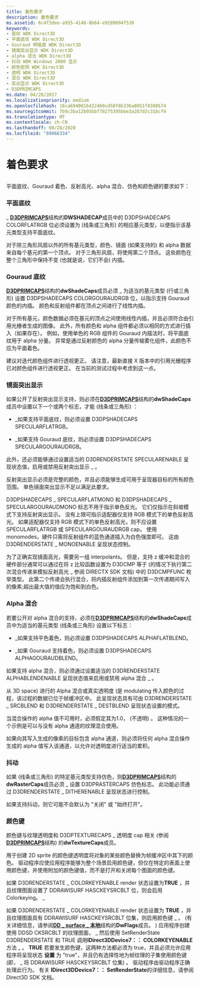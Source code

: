 ```yaml
---
title: 着色要求
description: 着色要求
ms.assetid: 6c4f3dee-a955-4140-8b64-e9289094f530
keywords:
- 底纹 WDK Direct3D
- 平面底纹 WDK Direct3D
- Gouraud 明暗度 WDK Direct3D
- 镜面突出显示 WDK Direct3D
- alpha 混合 WDK Direct3D
- 抖动 WDK Windows 2000 显示
- 颜色密钥 WDK Direct3D
- 透明 WDK Direct3D
- 混合 WDK Direct3D
- 突出显示 WDK Direct3D
- D3DPRIMCAPS
ms.date: 04/20/2017
ms.localizationpriority: medium
ms.openlocfilehash: 16ca6940016422460cd50f8b336a8051f8380574
ms.sourcegitcommit: 7b9c3ba12b05bbf78275395bbe3a287d2c31bcf4
ms.translationtype: MT
ms.contentlocale: zh-CN
ms.lasthandoff: 08/28/2020
ms.locfileid: "89066334"
---
```

# <a name="shading-requirements"></a>着色要求


## <span id="ddk_shading_requirements_gg"></span><span id="DDK_SHADING_REQUIREMENTS_GG"></span>


平面底纹、Gouraud 着色、反射高光、alpha 混合、仿色和颜色键的要求如下：

### <a name="span-idflat_shadingspanspan-idflat_shadingspanflat-shading"></a><span id="flat_shading"></span><span id="FLAT_SHADING"></span>平面底纹

\_ [**D3DPRIMCAPS**](/windows-hardware/drivers/ddi/d3dcaps/ns-d3dcaps-_d3dprimcaps)结构的**DWSHADECAP**成员中的 D3DPSHADECAPS COLORFLATRGB 位必须设置为 (线条或三角形) 的相应基元类型，以便指示该基元类型支持平面底纹。

对于除三角形风扇以外的所有基元类型，颜色、镜面 (如果支持的) 和 alpha 数据来自每个基元的第一个顶点。 对于三角形风扇，将使用第二个顶点。 这些颜色在整个三角形中保持不变 (也就是说，它们不会) 内插。

### <a name="span-idgouraud_shadingspanspan-idgouraud_shadingspangouraud-shading"></a><span id="gouraud_shading"></span><span id="GOURAUD_SHADING"></span>Gouraud 底纹

[**D3DPRIMCAPS**](/windows-hardware/drivers/ddi/d3dcaps/ns-d3dcaps-_d3dprimcaps)结构的**dwShadeCaps**成员必须 \_ 为适当的基元类型 (行或三角形) 设置 D3DPSHADECAPS COLORGOURAUDRGB 位，以指示支持 Gouraud 颜色的内插。 颜色和反射组件都在顶点之间进行了线性内插。

对于所有基元，颜色数据必须在基元的顶点之间使用线性内插，并且必须符合由引用光栅者生成的图像。 此外，所有颜色和 alpha 组件都必须以相同的方式进行插入（如果存在）。 例如，使用单色的 RGB 组件的 Gouraud 内插法时，将平面底纹用于 alpha 分量。 异常是通过反射颜色的 alpha 分量传输雾化组件，此颜色不应为平面着色。

建议对迭代颜色组件进行透视更正。 请注意，最新直接 X 版本中的引用光栅程序已对颜色组件进行透视更正。 在当前的测试过程中考虑到这一点。

### <a name="span-idspecular_highlightingspanspan-idspecular_highlightingspanspecular-highlighting"></a><span id="specular_highlighting"></span><span id="SPECULAR_HIGHLIGHTING"></span>镜面突出显示

如果公开了反射突出显示支持，则必须在[**D3DPRIMCAPS**](/windows-hardware/drivers/ddi/d3dcaps/ns-d3dcaps-_d3dprimcaps)结构的**dwShadeCaps**成员中设置以下一个或两个标志，才能 (线条或三角形) ：

-   \_如果支持平面底纹，则必须设置 D3DPSHADECAPS SPECULARFLATRGB。

-   \_如果支持 Gouraud 底纹，则必须设置 D3DPSHADECAPS SPECULARGOURAUDRGB。

此外，还必须能够通过设置适当的 D3DRENDERSTATE SPECULARENABLE 呈现状态值，启用或禁用反射突出显示 \_ 。

反射突出显示必须是完整的颜色，并且必须能够生成可用于呈现器目标的所有颜色范围。 单色镜面突出显示不足以满足此要求。

D3DPSHADECAPS \_ SPECULARFLATMONO 和 D3DPSHADECAPS \_ SPECULARGOURAUDMONO 标志不用于指示单色反光。 它们仅指示在斜坡模式下支持反射突出显示。 没有上限可指示适配器仅支持 RGB 模式下的单色反射高光。 如果适配器仅支持 RGB 模式下的单色反射高光，则不应设置 SPECULARFLATRGB 或 SPECULARGOURAUDRGB cap。 使用 monomodes，硬件只需将反射组件的蓝色通道插入为白色强度即可。 这由 D3DRENDERSTATE \_ MONOENABLE 呈现状态控制。

为了正确实现镜面高光，需要另一组 interpolants。 但是，支持 z 缓冲和混合的硬件部分通常可以通过在将 z 比较函数设置为 D3DCMP 等于 (的情况下执行第二次混合传递来模拟反射高光 \_ 参阅 DIRECTX SDK 文档) 中的 D3DCMPFUNC 枚举类型。 此第二个传递会执行混合，将内插反射组件添加到第一次传递期间写入的像素;超出最大值的值应为饱和到白色。

### <a name="span-idalpha_blendingspanspan-idalpha_blendingspanalpha-blending"></a><span id="alpha_blending"></span><span id="ALPHA_BLENDING"></span>Alpha 混合

若要公开对 alpha 混合的支持，必须在[**D3DPRIMCAPS**](/windows-hardware/drivers/ddi/d3dcaps/ns-d3dcaps-_d3dprimcaps)结构的**dwShadeCaps**成员中为适当的基元类型 (线条或三角形) 设置以下标志：

-   \_如果支持平色着色，则必须设置 D3DPSHADECAPS ALPHAFLATBLEND。

-   \_如果 Gouraud 支持着色，则必须设置 D3DPSHADECAPS ALPHAGOURAUDBLEND。

如果支持 alpha 混合，则必须通过设置适当的 D3DRENDERSTATE ALPHABLENDENABLE 呈现状态值来启用或禁用 alpha 混合 \_ 。

从 3D space) 进行的 Alpha 混合或真实透明度 (是 modulating 传入颜色的过程，该过程的数据已位于帧缓冲区中。 此呈现状态具有可由 D3DRENDERSTATE \_ SRCBLEND 和 D3DRENDERSTATE \_ DESTBLEND 呈现状态设置的模式。

当混合操作的 alpha 值不可用时，必须假定其为1.0， (不透明) 。 这种情况的一个示例是可以与没有 alpha 通道的纹理混合使用。

如果向其写入生成的像素的目标包含 alpha 通道，则必须将任何 alpha 混合操作生成的 alpha 值写入该通道，以允许对透明度进行适当的累积。

### <a name="span-idditheringspanspan-idditheringspandithering"></a><span id="dithering"></span><span id="DITHERING"></span>抖动

如果 (线条或三角形) 的特定基元类型支持仿色，则[**D3DPRIMCAPS**](/windows-hardware/drivers/ddi/d3dcaps/ns-d3dcaps-_d3dprimcaps)结构的**dwRasterCaps**成员必须 \_ 设置 D3DPRASTERCAPS 仿色标志。 此功能必须通过 D3DRENDERSTATE \_ DITHERENABLE 呈现状态进行控制。

如果支持抖动，则它可能不会默认为 "关闭" 或 "始终打开"。

### <a name="span-idcolor_keyspanspan-idcolor_keyspancolor-key"></a><span id="color_key"></span><span id="COLOR_KEY"></span>颜色键

颜色键与纹理透明度和 D3DPTEXTURECAPS \_ 透明度 cap 相关 (参阅[**D3DPRIMCAPS**](/windows-hardware/drivers/ddi/d3dcaps/ns-d3dcaps-_d3dprimcaps)结构) 的**dwTextureCaps**成员。

用于创建 2D sprite 的颜色键透明度将对象的某些颜色替换为帧缓冲区中其下的颜色。 驱动程序应使应用程序能够为整个场景启用颜色键，但仅在特定的表面上使用颜色键，并使用附加的颜色键值，而不是打开和关闭每个图面的颜色键。

如果 D3DRENDERSTATE \_ COLORKEYENABLE render 状态设置为**TRUE** ，并且纹理图面设置了 DDRAWISURF HASCKEYSRCBLT 位，则会启用 Colorkeying。 \_

如果 D3DRENDERSTATE \_ COLORKEYENABLE render 状态设置为 **TRUE** ，并且纹理图面具有 DDRAWISURF HASCKEYSRCBLT 位集，则启用颜色键 \_ 。  (有关详细信息，请参阅[**DD \_ surface \_ 本地**](/windows/desktop/api/ddrawint/ns-ddrawint-_dd_surface_local)结构的**DwFlags**成员。 ) 应用程序创建使用 DDSD CKSRCBLT 的纹理图面， \_ 然后使用 SetRenderState D3DRENDERSTATE 和 TRUE 调用**IDirect3DDevice7：： COLORKEYENABLE**方法 \_ 。 **TRUE** 若要发生颜色键，这两种方法都必须为 true，并且必须允许应用程序将呈现状态 **设置** 为 "true"，并且仍有选择性地为帧纹理的子集使用颜色键 (即， \_ 将 DDRAWISURF HASCKEYSRCBLT 位集) 。 驱动程序由驱动程序正确处理此行为。 有关 **IDirect3DDevice7：： SetRenderState**的详细信息，请参阅 Direct3D SDK 文档。

 

